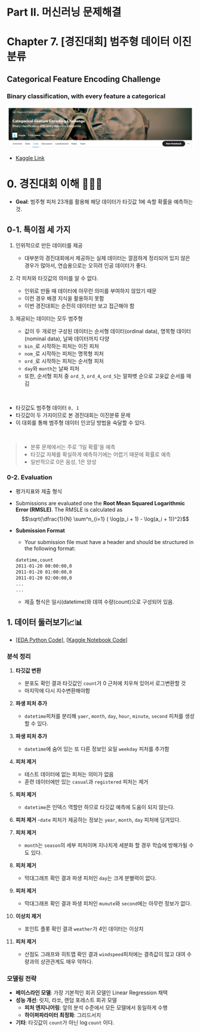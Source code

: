 # **Part II. 머신러닝 문제해결**








# **Chapter 7. [경진대회] 범주형 데이터 이진분류**
## Categorical Feature Encoding Challenge
### Binary classification, with every feature a categorical

![img](./img/2-6-1.png)

- [Kaggle Link](https://www.kaggle.com/competitions/cat-in-the-dat)



# 0. 경진대회 이해 💁🏻‍♂️

- **Goal**: 범주형 피처 23개를 활용해 해당 데이터가 타깃값 1에 속할 확률을 예측하는 것.

## 0-1. 특이점 세 가지

1. 인위적으로 만든 데이터를 제공
    - 대부분의 경진대회에서 제공하는 실제 데이터는 깔끔하게 정리되어 있지 않은 경우가 많아서, 연습용으로는 오히려 인공 데이터가 좋다.
    


2. 각 피처와 타깃값의 의미를 알 수 없다.
    - 인위로 만들 때 데이터에 아무런 의미를 부여하지 않았기 때문
    - 이런 경우 배경 지식을 활용하지 못함
    - 이번 경진대회는 순전히 데이터만 보고 접근해야 함


3. 제공되는 데이터는 모두 범주형
    - 값이 두 개로만 구성된 데이터는 순서형 데이터(ordinal data), 명목형 데이터(nominal data), 날짜 데이터까지 다양
    - `bin_`로 시작하는 피처는 이진 피처
    - `nom_`로 시작하는 피처는 명목형 피처
    - `ord_`로 시작하는 피처는 순서형 피처
    - `day`와 `month`는 날짜 피처
    - 또한, 순서형 피처 중 `ord_3`, `ord_4`, `ord_5`는 알파벳 순으로 고윳값 순서를 매김




</br>

- 타깃값도 범주형 데이터 `0, 1`
- 타깃값이 두 가지이므로 본 경진대회는 이진분류 문제
- 이 대회를 통해 범주형 데이터 인코딩 방법을 숙달할 수 있다.


</br>

> - 분류 문제에서는 주로 '1일 확률'을 예측 
> - 타깃값 자체를 확실하게 예측하기에는 어렵기 때문에 확률로 예측
> - 일반적으로 0은 음성, 1은 양성










    





### 0-2. Evaluation

- 평가지표와 제출 형식
- Submissions are evaluated one the **Root Mean Squared Logarithmic Error (RMSLE)**. The RMSLE is calculated as
$$\sqrt{\dfrac{1}{N} \sum^n_{i=1} ( \log(p_i + 1) - \log(a_i + 1))^2}$$

- **Submission Format**
    - Your submission file must have a header and should be structured in the following format:
    ```
    datetime,count
    2011-01-20 00:00:00,0
    2011-01-20 01:00:00,0
    2011-01-20 02:00:00,0
    ...
    ...
    ```
    - 제출 형식은 일시(datetime)와 데여 수량(count)으로 구성되어 있음.
    
## 1. 데이터 둘러보기📈📊
- [[EDA Python Code]](https://github.com/park4264/Study-with-Kaggle/blob/main/Kaggle_1/2-6.%20%5B%EA%B2%BD%EC%A7%84%EB%8C%80%ED%9A%8C%5D%20%EC%9E%90%EC%A0%84%EA%B1%B0%20%EB%8C%80%EC%97%AC%20%EC%88%98%EC%9A%94%20%EC%98%88%EC%B8%A1%2C%20Bike%20Sharing%20Demand/EDA.ipynb), [[Kaggle Notebook Code]](https://www.kaggle.com/code/park4264/bike-prediction-eda)

### 분석 정리

1. **타깃값 변환**
    - 분포도 확인 결과 타깃값인 `count`가 0 근처에 치우쳐 있어서 로그변환할 것
    - 마지막에 다시 지수변환해야함
2. **파생 피처 추가**
    - `datetime`피처를 분리해 `yaer`, `month`, `day`, `hour`, `minute`, `second` 피처를 생성할 수 있다.

3. **파생 피처 추가**
    - `datetime`에 숨어 있는 또 다른 정보인 요일 `weekday` 피처를 추가함

4. **피처 제거**
    - 테스트 데이터에 없는 피처는 의미가 없음
    - 훈련 데이터에만 있는 `casual`과 `registered` 피처는 제거

5. **피처 제거**
    - `datetime`은 인덱스 역할만 하므로 타깃값 예측에 도움이 되지 않는다.

6. **피처 제거**
    -`date` 피처가 제공하는 정보는 `year`, `month`, `day` 피처에 담겨있다.

7. **피처 제거**
    - `month`는 `season`의 세부 피처이며 지나치게 세분화 할 경우 학습에 방해가될 수도 있다. 

8. **피처 제거**
    - 막대그래프 확인 결과 파생 피처인 `day`는 크게 분별력이 없다.

9. **피처 제거**
    - 막대그래프 확인 결과 파생 피처인 `munute`와 `second`에는 아무런 정보가 없다.

10. **이상치 제거**
    - 포인트 플롯 확인 결과 `weather`가 4인 데이터는 이상치

11. **피처 제거**
    - 산점도 그래프와 히트맵 확인 결과 `windspeed`피처에는 결측값이 많고 대여 수량과의 상관관계도 매우 약하다.




### 모델링 전략
- **베이스라인 모델**: 가장 기본적인 회귀 모델인 Linear Regression 채택
- **성능 개선**: 릿지, 라쏘, 랜덤 포레스트 회귀 모델
    - **피처 엔지니어링**: 앞의 분석 수준에서 모든 모델에서 동일하게 수행
    - **하이퍼파라미터 최정화**: 그리드서치
- **기타**: 타깃값이 `count`가 아닌 $\log$`count` 이다.

